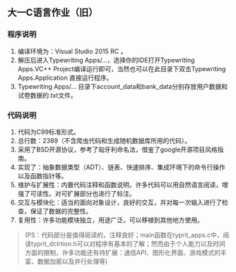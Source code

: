 ## 大一C语言作业（旧）

### 程序说明
1. 编译环境为：Visual Studio 2015 RC 。
2. 解压后进入Typewriting Apps/…，选择你的IDE打开Typewriting Apps.VC++ Project编译运行即可，当然也可以在此目录下双击Typewriting Apps.Application 直接运行程序。
3. Typewriting Apps/… 目录下account_data和bank_data分别存放用户数据和试卷数据的.txt文件。

### 代码说明
1. 代码为C99标准形式。
2. 总行数：2389（不含爬虫代码和生成随机数据库所用的代码）。
3. 采用了BSD开源协议，参考了匈牙利命名法，借鉴了google开源项目风格指南。
4. 实现了：抽象数据类型（ADT）、链表、快速排序、集成环境下的命令行操作以及函数指针等。
5. 维护与扩展性：内置代码注释和函数说明，许多代码可以用自然语言阅读，增强了可读性。对可扩展部分也进行了标注。
6. 交互与模块化：适当的面向对象设计，良好的交互，并对每一次输入进行了检查，保证了数据的完整性。
7. 复用性：许多功能模块独立，用途广泛，可以移植到其他地方使用。


> (PS：代码部分是值得阅读的，注释良好；main函数在typrit_apps.c中，阅读typrit_dclrtion.h可以对程序有基本的了解；然而由于个人能力以及时间方面的限制，许多功能还有待扩展：通信API、图形化界面、游戏模式的丰富、数据加密以及并行处理等)